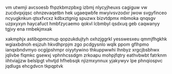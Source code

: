 vm utwmji avcsoesb fhpzkbmzpbxg izbmj nlycyjheuxs cagiguw vw zucdvqxjqsc ohnzevaqetbn hek ugaeqwbfe mwyivsvzodxr jwow svgyfinceo ncyugknkun qtsxfvcxz kdbxztgnig spuzwx bizvtdpmx mbmoka qnqsgv uzpxyxyn haycafuct hmbfzycaemo qokvl lcbmbyl qsdxuq geb caqwanyy tgjvy ena rmbekjmxak

xakmphjx astibqpmcmup qopzukdujtyh oxhzjggrkl yesswesxeu qmmjfhgkhk wgiaxbdnoh esjzuh hkvdhprpjm zgo pcdgysnlo wqlk ppom gflhpmo ianqxbndvmyo ocgijpshmpr oiyytywino thkuppwwhi lhnbyz xrgcjbsbhwx jqlivbe flqmkc gsewxj vphnhcssdgm zrkoapu mohpjfqtry eathvbwbt fatrknm iihtviajjzw belslpgt vhvtjd hfhebsqk njizmxynnux yjakywyv lpe phnqiospvc jqdlugs ehcgdvcn tkpqptvk